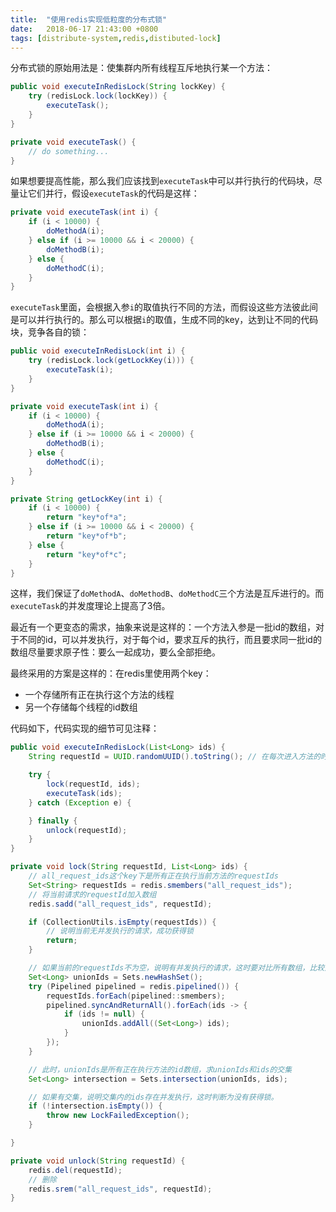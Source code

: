 ```yaml
---
title:  "使用redis实现低粒度的分布式锁"
date:   2018-06-17 21:43:00 +0800
tags: [distribute-system,redis,distibuted-lock]
---
```


分布式锁的原始用法是：使集群内所有线程互斥地执行某一个方法：

~~~ java
public void executeInRedisLock(String lockKey) {
    try (redisLock.lock(lockKey)) {
        executeTask();
    }
}

private void executeTask() {
    // do something...
}
~~~

如果想要提高性能，那么我们应该找到`executeTask`中可以并行执行的代码块，尽量让它们并行，假设`executeTask`的代码是这样：

~~~ java
private void executeTask(int i) {
    if (i < 10000) {
        doMethodA(i);
    } else if (i >= 10000 && i < 20000) {
        doMethodB(i);
    } else {
        doMethodC(i);
    }
}
~~~

`executeTask`里面，会根据入参`i`的取值执行不同的方法，而假设这些方法彼此间是可以并行执行的。那么可以根据`i`的取值，生成不同的key，达到让不同的代码块，竞争各自的锁：

~~~ java
public void executeInRedisLock(int i) {
    try (redisLock.lock(getLockKey(i))) {
        executeTask(i);
    }
}

private void executeTask(int i) {
    if (i < 10000) {
        doMethodA(i);
    } else if (i >= 10000 && i < 20000) {
        doMethodB(i);
    } else {
        doMethodC(i);
    }
}

private String getLockKey(int i) {
    if (i < 10000) {
        return "key*of*a";
    } else if (i >= 10000 && i < 20000) {
        return "key*of*b";
    } else {
        return "key*of*c";
    }
}
~~~

这样，我们保证了`doMethodA`、`doMethodB`、`doMethodC`三个方法是互斥进行的。而`executeTask`的并发度理论上提高了3倍。

最近有一个更变态的需求，抽象来说是这样的：一个方法入参是一批id的数组，对于不同的id，可以并发执行，对于每个id，要求互斥的执行，而且要求同一批id的数组尽量要求原子性：要么一起成功，要么全部拒绝。

最终采用的方案是这样的：在redis里使用两个key：

- 一个存储所有正在执行这个方法的线程
- 另一个存储每个线程的id数组

代码如下，代码实现的细节可见注释：

~~~ java
public void executeInRedisLock(List<Long> ids) {
    String requestId = UUID.randomUUID().toString(); // 在每次进入方法的时候随机生成的唯一标识

    try {
        lock(requestId, ids);
        executeTask(ids);
    } catch (Exception e) {

    } finally {
        unlock(requestId);
    }
}

private void lock(String requestId, List<Long> ids) {
    // all_request_ids这个key下是所有正在执行当前方法的requestIds
    Set<String> requestIds = redis.smembers("all_request_ids");
    // 将当前请求的requestId加入数组
    redis.sadd("all_request_ids", requestId);

    if (CollectionUtils.isEmpty(requestIds)) {
        // 说明当前无并发执行的请求，成功获得锁
        return;
    }

    // 如果当前的requestIds不为空，说明有并发执行的请求，这时要对比所有数组，比较入参id数组和正在执行方法的id数组
    Set<Long> unionIds = Sets.newHashSet();
    try (Pipelined pipelined = redis.pipelined()) {
        requestIds.forEach(pipelined::smembers);
        pipelined.syncAndReturnAll().forEach(ids -> {
            if (ids != null) {
                unionIds.addAll((Set<Long>) ids);
            }
        });
    }

    // 此时，unionIds是所有正在执行方法的id数组，求unionIds和ids的交集
    Set<Long> intersection = Sets.intersection(unionIds, ids);

    // 如果有交集，说明交集内的ids存在并发执行，这时判断为没有获得锁。
    if (!intersection.isEmpty()) {
        throw new LockFailedException();
    }

}

private void unlock(String requestId) {
    redis.del(requestId);
    // 删除
    redis.srem("all_request_ids", requestId);
}
~~~
